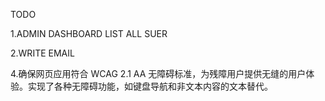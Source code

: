 TODO

1.ADMIN DASHBOARD LIST ALL SUER

2.WRITE EMAIL

4.确保网页应用符合 WCAG 2.1 AA 无障碍标准，为残障用户提供无缝的用户体验。实现了各种无障碍功能，如键盘导航和非文本内容的文本替代。
